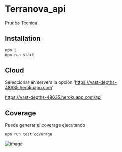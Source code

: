 # Terranova_api

Prueba Tecnica 

## Installation

```sh
npm i
npm run start
```

## Cloud

Seleccionar en servers la opción 'https://vast-depths-48635.herokuapp.com'

https://vast-depths-48635.herokuapp.com/api

## Coverage

Puede generar el coverage ejecutando

```sh
npm run test:coverage
```

![image](https://user-images.githubusercontent.com/56244689/191289063-986c1d16-f02c-4090-ac39-de7c6d854bc7.png)
